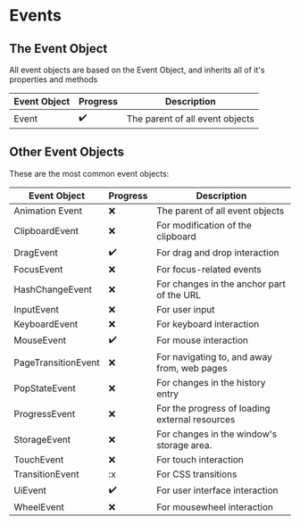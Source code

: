 # Events

## The Event Object

All event objects are based on the Event Object, and inherits all of it's properties and methods

| Event Object | Progress | Description |
| --- | --- | --- |
| Event | :heavy_check_mark: | The parent of all event objects |

## Other Event Objects

These are the most common event objects:

| Event Object | Progress | Description |
| --- | --- | --- |
| Animation Event | :x: | The parent of all event objects |
| ClipboardEvent | :x: | For modification of the clipboard |
| DragEvent | :heavy_check_mark: | For drag and drop interaction |
| FocusEvent | :x: | For focus-related events |
| HashChangeEvent | :x: | For changes in the anchor part of the URL |
| InputEvent | :x: | For user input |
| KeyboardEvent | :x: | For keyboard interaction |
| MouseEvent | :heavy_check_mark: | For mouse interaction |
| PageTransitionEvent | :x: | For navigating to, and away from, web pages |
| PopStateEvent | :x: | For changes in the history entry |
| ProgressEvent | :x: | For the progress of loading external resources |
| StorageEvent | :x: | For changes in the window's storage area. |
| TouchEvent | :x: | For touch interaction |
| TransitionEvent | :x| For CSS transitions |
| UiEvent | :heavy_check_mark: | For user interface interaction |
| WheelEvent | :x: | For mousewheel interaction |


